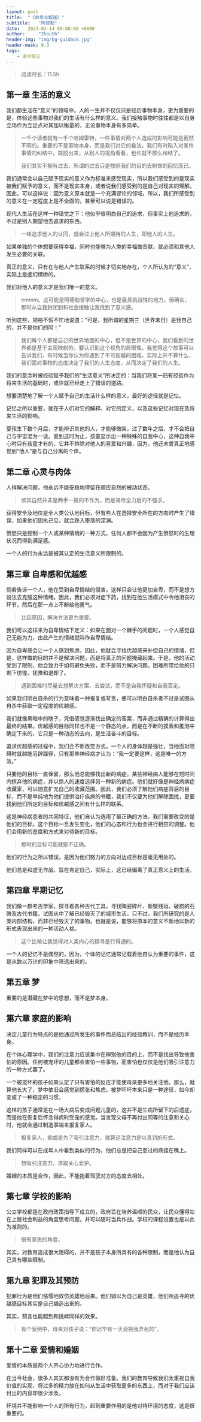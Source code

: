 ```yaml
---
layout: post
title:  "《自卑与超越》"
subtitle:   "阿德勒"
date:   2023-02-14 09:08:00 +0800
author:     "ZhouSh"
header-img: "img/bg-guidao9.jpg"
header-mask: 0.3
tags:
    - 读书笔记
---
```

> 阅读时长：11.5h

## 第一章 生活的意义

我们都生活在“意义”的领域中。人的一生并不仅仅只是经历事物本身，更为重要的是，体验这些事物对我们的生活有什么样的意义。我们接触事物时往往都是以自身立场作为立足点对其加以衡量的，无论事物本身有多简单。
> 一千个读者就有一千个哈姆雷特，一件事情对两个人造成的影响可能是截然不同的。重要的不是事物本身，而是我们对它的看法。我们有时陷入对某件事情的纠结中，跳脱出来，从别人的视角看看，也许就不那么纠结了。
>
> 我们其实不拥有过去，所谓的过去只是按照我们的目的去粉饰的回忆而已。

我们通常会以自己赋予现实的意义作为标准来感受现实，所以我们感受到的是现实被我们赋予的意义，而不是现实本身，或者说我们感受到的是自己对现实的理解。因此，可以这样说：因为意义原本就是一个充满谬论的邻域，所以，我们所感受到的意义在一定程度上是不全面的，甚至可以说是错误的。

现代人生活在这样一种错觉之下：他似乎很明白自己的追求，但事实上他追求的，不过是别人期望他去追求的东西。
> 一味追求他人的认同，就会过上他人所期待的人生，即他人的人生。

如果单独的个体想要获得幸福，同时也能够为人类的幸福做贡献，就必须和其他人发生必要的关联。

真正的意义，只有在与他人产生联系的时候才切实地存在，个人所认为的“意义”，实际上是虚幻缥缈的。

我们对他人的意义才是我们唯一的意义。
> emmm。这可能是阿德勒哲学的中心，也是最具挑战性的地方。但确实，那时从自我封闭到和社会接触让我找到了意义感。

听到这些，领袖不慌不忙地说道：“可是，我所谓的星期三（世界末日）是我自己的，并不是你们的阿！”
> 我们每个人都是自己的世界地图的中心，但不是世界的中心，我们看到的世界都是基于主观映射的，要认识到这个视角的局限性。我觉得这个故事可以告诉我们，有时候当你认为你遇到了不可逾越的困难，实际上并不算什么，我们面对事物的态度决定了我们的人生态度，从而决定了我们的人生。

我们的意念时被经验赋予我们的“生活意义”所决定的：当我们将某一旧有经验作为将来生活的基础时，或许就已经走上了错误的道路。

想要清楚地了解一个人赋予自己的生活什么样的意义，最好的途径就是记忆。

记忆之所以重要，就在于人们对它的解释、对它的定义，以及这些记忆对现在及将来生活的影响。

婴孩生下数个月后，才能辨识其他的人，才能够微笑，过了数年之后，才不会把自己与宇宙混为一谈。直到这时为止，孩童显示出一种特殊的自我中心，这种自我中心时只有孩童才有的，它并不排除对他人的喜爱和兴趣，因为，他还未曾真正地感觉到“他人”是与自己分离的个体。

## 第二章 心灵与肉体

人得解决问题，他永远不能安稳地停留在顺应自然的被动状态。
> 顺其自然并非是两手一摊的不作为，而是竭尽全力后的不强求。

获得安全及地位是全人类公认地目标，但有些人在选择安全所在的方向时产生了错误，如果他们固执己见，就会跌入堕落的深渊。

愤怒只是控制一个人或某种情境的一种方式，任何人都不会因为产生愤怒时的生理状况而得到满足感。

一个人的行为永远是被其认定的生活意义所限制的。

## 第三章 自卑感和优越感

倘若告诉一个人，他在受到自卑情结的侵害，这样只会让他更加自卑，而不是想方设法去克服这种情绪。因此，我们必须对症下药，找到在他生活模式中令他沮丧的环节，然后在那一点上不断给他勇气。
> 比起原因，解决方法更为重要。

我们可以这样来为自卑情结下定义：如果在面对一个棘手的问题时，一个人感觉自己无能为力，由此产生的情绪就叫作自卑情结。

因为自卑感会让一个人感到焦虑，因此，他就会寻找优越感来补偿自己的情绪，但是，这样做的目的并不是解决问题，而是将真正的问题掩藏起来。于是，他的活动受到了限制，他会致力于如何避免失败，而不是努力解决问题。困难所带给他的只剩下彷徨、犹豫和退却了。
> 遇到困难时尽量去想解决方案、去尝试，而不是自我怀疑和自我否定。

如果我们明白自杀的行为意味着一种报复或苛责，便可以明白自杀者不过是试图从自杀中获取一定程度的优越感。

我们就像黑暗中的瞎子，凭借感觉逐渐找出确定的答案，而非通过精确的计算得出最终的结果。优越感的目标同样也不是一个静态的点，而是在不断的摸索和推测中确定下来的，它只是一种动态的去向，是生活奋斗的目标。

追求优越感的过程中，我们会不断改变方式。一个人的身体越是强壮，当他面对阻碍时就越能另辟蹊径，只有那些神经病才认为：“我一定要这样，这是唯一的方法。”

只要他的目标一直保留，那么他总能够找出新的病症。某些神经病人能够在短时间内摈弃他的病症，并以惊人的速度选择另一种新的病症。他们就好像是神经病病症收藏家，可以随意扩充自己的收藏范围。因此，我们必须了解他们病症背后的目标，而不是单纯地为他们提供治疗疾病的书籍，我们不仅要为他们解除困扰，更要找到他们所定的目标和优越感之间有什么样的联系。

这是神经病患者的共同特征，他们自认为选用了最正确的方法。我们需要改变的是他们的目标。这个目标一旦发生变化，他们的心态和行为也会进行相应的调整。他们会用新的态度和方式来对待新的目标。
> 那时的目标可能就挺不正确。

他们的行为之所以错误，是因为他们努力的方向对达成目标是毫无用处的。

他们总是和虚无作战，旨在肯定自己，实际上，这已经偏离了真正意义上的生活。

## 第四章 早期记忆

我们像一群考古学家，探寻着各种古代工具，寻找陶瓷碎片、断壁残垣、破损的石碑及古代书籍，试图从中了解已经毁灭了的城市生活。只不过，我们所研究的是人类内部结构，而非已经毁灭了的事物。也就是说，能够将原本的意义不断地以新的形式表现出来的一种活动人格。
> 这个比喻让我觉得对人类内心的探寻是行得通的。

一个人的记忆不是偶然的，因为，个体的记忆通常记载着他自认为重要的事件，这是从数以万计的印象中筛选出来的。

## 第五章 梦

重要的是潜藏在梦中的思想，而不是梦本身。

## 第六章 家庭的影响

决定儿童行为特点的是他通过所发生的事件而总结出的经验教训，而不是经历本身。

在个体心理学中，我们的注意力应该集中在辨别他的目的上，而不是找出导致他害怕的原因。任何被宠坏的儿童都会害怕一些事物，而害怕也仅仅是他们吸引注意力的一种方式罢了。

一个被宠坏的孩子如果认定了只有害怕的反应才能使母亲更多地关注他，那么，就算他长大了，梦中依旧会感觉到慌张和焦虑。被梦吓坏本来只是一种途径，如今却变成了一种稳定的习惯。

这样的孩子通常是在一场大病后变成问题儿童的，这并不是生病所留下的后遗症，而是他在恢复后怀念得病时受宠的感觉。当发现父母不再付出同等的注意和关心时，他就会通过制造事端来报复家人。
> 报复家人，抑或是为了吸引注意力，就算这注意力是以责罚的形式。

我们同样可以在成年人中看到类似的行为，他们总是把自己患过的病挂在嘴上。
> 想吸引注意力，求取关心爱护。

婚姻的本质是合作，因此，不能抱着驾驭对方的态度去相处。

## 第七章 学校的影响

公立学校都是在政府政策指导下成立的，政府旨在培养温顺的民众，让民众懂得站在上层社会利益的角度思考问题，并可以随时当兵作战。学校的课程设置也是以此为准则的。
> 很有意思的角度。

其实，对教育造成很大阻碍的，并不是孩子本身所具有的各种限制，而是他认为自己具有哪些限制。

## 第九章 犯罪及其预防

犯罪行为是他们怯懦地效仿英雄地后果。他们错以为自己是英雄，他们所追寻的优越感目标其实是自己编造出来的。

其实，预言也能起到和挑衅同样的效果。
> 有个案例中，母亲对孩子说：“你迟早有一天会把我弄死的”。

## 第十二章 爱情和婚姻

爱情的本质是两个人齐心协力地进行合作。

在当今社会，很多人其实都没有为合作做好准备。我们的教育导致我们太重视自我价值的实现，将过多的精力放在如何从生活中获取更多的东西上，而对于我们应该付出的内容却很少涉及。

环境并不能影响一个人的所有行为，起到重要作用的是他对待环境的态度，这是很重要的。
